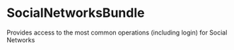 # SocialNetworksBundle
Provides access to the most common operations (including login) for Social Networks
